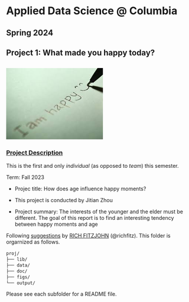 # Applied Data Science @ Columbia
## Spring 2024
## Project 1: What made you happy today?
##
![image](figs/title.jpeg)

### [Project Description](doc/Proj1_desc.md)
This is the first and only *individual* (as opposed to *team*) this semester. 

Term: Fall 2023

+ Projec title: How does age influence happy moments?
+ This project is conducted by Jitian Zhou

+ Project summary: The interests of the younger and the elder must be different. The goal of this report is to find an interesting tendency between happy moments and age

Following [suggestions](http://nicercode.github.io/blog/2013-04-05-projects/) by [RICH FITZJOHN](http://nicercode.github.io/about/#Team) (@richfitz). This folder is orgarnized as follows.

```
proj/
├── lib/
├── data/
├── doc/
├── figs/
└── output/
```

Please see each subfolder for a README file.
